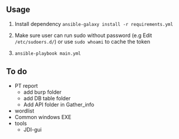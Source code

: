 ## Usage

1. Install dependency
`ansible-galaxy install -r requirements.yml`

2. Make sure user can run sudo without password (e.g Edit `/etc/sudoers.d/`) or use `sudo whoami` to cache the token
  
3. `ansible-playbook main.yml`

## To do
- PT report
  - add burp folder
  - add DB table folder
  - Add API folder in Gather_info
- wordlist  
- Common windows EXE
- tools
  - JDI-gui
